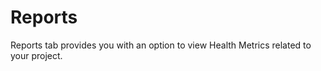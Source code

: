 # Reports

Reports tab provides you with an option to view Health Metrics related to your project.&#x20;
